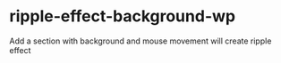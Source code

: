 # ripple-effect-background-wp
Add a section with background and mouse movement will create ripple effect
